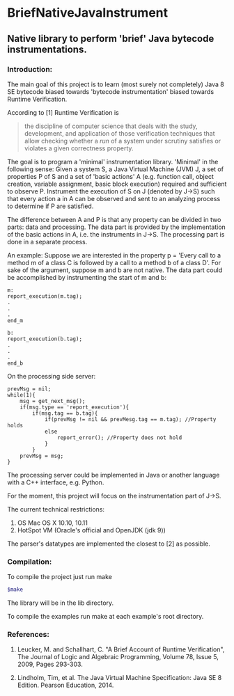 # BriefNativeJavaInstrument

## Native library to perform 'brief' Java bytecode instrumentations.

### Introduction: 

The main goal of this project is to learn (most surely not completely) Java 8 SE
bytecode biased towards 'bytecode instrumentation' biased towards Runtime
Verification.

According to [1] Runtime Verification is 
> the discipline of computer science
that deals with the study, development, and application of those verification
techniques that allow checking whether a _run_ of a system under scrutiny
satisfies or violates a given correctness property. 

The goal is to program a 'minimal' instrumentation library. 'Minimal' in the
following sense: Given a system S, a Java Virtual Machine (JVM) J, a set
of properties P of S and a set of 'basic actions' A (e.g. function call, object 
creation, variable assignment, basic block execution) required and sufficient
to observe P. Instrument the execution of S on J (denoted by J->S) 
such that every action a in A can be observed and sent to an analyzing process 
to determine if P are satisfied. 

The difference between A and P is that any property can be divided in two parts:
data and processing. The data part is provided by the implementation of the 
basic actions in A, i.e. the instruments in J->S. The processing part is done
in a separate process.

An example: Suppose we are interested in the property p = 'Every call to a 
method m of a class C is followed by a call to a method b of a class D'. For
sake of the argument, suppose m and b are not native. The data part could be
accomplished by instrumenting the start of m and b:

```
m: 
report_execution(m.tag);
.
.
.
end_m
```

```
b:
report_execution(b.tag);
.
.
.
end_b
```
On the processing side
server:

```
prevMsg = nil;
while(1){
    msg = get_next_msg();
    if(msg.type == 'report_execution'){
        if(msg.tag == b.tag){
            if(prevMsg != nil && prevMesg.tag == m.tag); //Property holds
            else
                report_error(); //Property does not hold
            }
        }
    prevMsg = msg;
}
```

The processing server could be implemented in Java or another language with a
C++ interface, e.g. Python. 

For the moment, this project will focus on the instrumentation part of J->S.

The current technical restrictions:

1. OS Mac OS X 10.10, 10.11
2. HotSpot VM (Oracle's official and OpenJDK (jdk 9))

The parser's datatypes are implemented the closest to [2] as possible.


### Compilation:
To compile the project just run make
```bash
$make
```
The library will be in the lib directory.
    
To compile the examples run make at each example's root directory.



### References:

1. Leucker, M. and Schallhart, C. "A Brief Account of Runtime Verification",
    The Journal of Logic and Algebraic Programming, Volume 78, Issue 5, 2009,
    Pages 293-303.

2. Lindholm, Tim, et al. The Java Virtual Machine Specification: 
    Java SE 8 Edition. Pearson Education, 2014.
